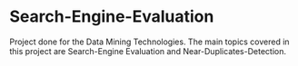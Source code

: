 # Search-Engine-Evaluation
Project done for the Data Mining Technologies. The main topics covered in this project are Search-Engine Evaluation and Near-Duplicates-Detection.
